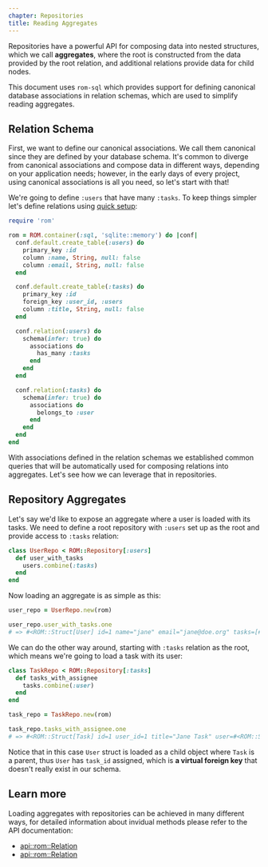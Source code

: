 ```yaml
---
chapter: Repositories
title: Reading Aggregates
---
```


Repositories have a powerful API for composing data into nested structures, which we call **aggregates**, where the root is constructed from the data provided by the root relation, and additional relations provide data for child nodes.

This document uses `rom-sql` which provides support for defining canonical database associations in relation schemas, which are used to simplify reading aggregates.

## Relation Schema

First, we want to define our canonical associations. We call them canonical since they are defined by your database schema. It's common to diverge from canonical associations and compose data in different ways, depending on your application needs; however, in the early days of every project, using canonical associations is all you need, so let's start with that!

We're going to define `:users` that have many `:tasks`. To keep things simpler let's define relations using [quick setup](/learn/core/5.2/quick-setup):

``` ruby
require 'rom'

rom = ROM.container(:sql, 'sqlite::memory') do |conf|
  conf.default.create_table(:users) do
    primary_key :id
    column :name, String, null: false
    column :email, String, null: false
  end

  conf.default.create_table(:tasks) do
    primary_key :id
    foreign_key :user_id, :users
    column :title, String, null: false
  end

  conf.relation(:users) do
    schema(infer: true) do
      associations do
        has_many :tasks
      end
    end
  end

  conf.relation(:tasks) do
    schema(infer: true) do
      associations do
        belongs_to :user
      end
    end
  end
end
```

With associations defined in the relation schemas we established common queries that will be automatically used for composing relations into aggregates. Let's see how we can leverage that in repositories.

## Repository Aggregates

Let's say we'd like to expose an aggregate where a user is loaded with its tasks. We need to define a root repository with `:users` set up as the root and provide access to `:tasks` relation:

``` ruby
class UserRepo < ROM::Repository[:users]
  def user_with_tasks
    users.combine(:tasks)
  end
end
```

Now loading an aggregate is as simple as this:

``` ruby
user_repo = UserRepo.new(rom)

user_repo.user_with_tasks.one
# => #<ROM::Struct[User] id=1 name="jane" email="jane@doe.org" tasks=[#<ROM::Struct[Task] id=1 user_id=1 title="Jane Task">]>
```

We can do the other way around, starting with `:tasks` relation as the root, which means we're going to load a task with its user:

``` ruby
class TaskRepo < ROM::Repository[:tasks]
  def tasks_with_assignee
    tasks.combine(:user)
  end
end

task_repo = TaskRepo.new(rom)

task_repo.tasks_with_assignee.one
# => #<ROM::Struct[Task] id=1 user_id=1 title="Jane Task" user=#<ROM::Struct[User] id=1 name="jane" email="jane@doe.org" task_id=1>>
```

Notice that in this case `User` struct is loaded as a child object where `Task` is a parent, thus `User` has `task_id` assigned, which is **a virtual foreign key** that doesn't really exist in our schema.

## Learn more

Loading aggregates with repositories can be achieved in many different ways, for detailed information about invidual methods please refer to the API documentation:

* [api::rom::Relation](#combine)
* [api::rom::Relation](#wrap)
